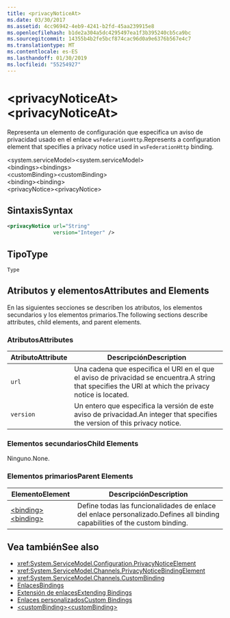 ```yaml
---
title: <privacyNoticeAt>
ms.date: 03/30/2017
ms.assetid: 4cc96942-4eb9-4241-b2fd-45aa239915e8
ms.openlocfilehash: b1de2a304a5dc4295497ea1f3b395240cb5ca9bc
ms.sourcegitcommit: 14355b4b2fe5bcf874cac96d0a9e6376b567e4c7
ms.translationtype: MT
ms.contentlocale: es-ES
ms.lasthandoff: 01/30/2019
ms.locfileid: "55254927"
---
```

# <a name="privacynoticeat"></a><span data-ttu-id="07d8d-101">\<privacyNoticeAt></span><span class="sxs-lookup"><span data-stu-id="07d8d-101">\<privacyNoticeAt></span></span>
<span data-ttu-id="07d8d-102">Representa un elemento de configuración que especifica un aviso de privacidad usado en el enlace `wsFederationHttp`.</span><span class="sxs-lookup"><span data-stu-id="07d8d-102">Represents a configuration element that specifies a privacy notice used in `wsFederationHttp` binding.</span></span>  
  
 <span data-ttu-id="07d8d-103">\<system.serviceModel></span><span class="sxs-lookup"><span data-stu-id="07d8d-103">\<system.serviceModel></span></span>  
<span data-ttu-id="07d8d-104">\<bindings></span><span class="sxs-lookup"><span data-stu-id="07d8d-104">\<bindings></span></span>  
<span data-ttu-id="07d8d-105">\<customBinding></span><span class="sxs-lookup"><span data-stu-id="07d8d-105">\<customBinding></span></span>  
<span data-ttu-id="07d8d-106">\<binding></span><span class="sxs-lookup"><span data-stu-id="07d8d-106">\<binding></span></span>  
<span data-ttu-id="07d8d-107">\<privacyNotice></span><span class="sxs-lookup"><span data-stu-id="07d8d-107">\<privacyNotice></span></span>  
  
## <a name="syntax"></a><span data-ttu-id="07d8d-108">Sintaxis</span><span class="sxs-lookup"><span data-stu-id="07d8d-108">Syntax</span></span>  
  
```xml  
<privacyNotice url="String"
               version="Integer" />
```  
  
## <a name="type"></a><span data-ttu-id="07d8d-109">Tipo</span><span class="sxs-lookup"><span data-stu-id="07d8d-109">Type</span></span>  
 `Type`  
  
## <a name="attributes-and-elements"></a><span data-ttu-id="07d8d-110">Atributos y elementos</span><span class="sxs-lookup"><span data-stu-id="07d8d-110">Attributes and Elements</span></span>  
 <span data-ttu-id="07d8d-111">En las siguientes secciones se describen los atributos, los elementos secundarios y los elementos primarios.</span><span class="sxs-lookup"><span data-stu-id="07d8d-111">The following sections describe attributes, child elements, and parent elements.</span></span>  
  
### <a name="attributes"></a><span data-ttu-id="07d8d-112">Atributos</span><span class="sxs-lookup"><span data-stu-id="07d8d-112">Attributes</span></span>  
  
|<span data-ttu-id="07d8d-113">Atributo</span><span class="sxs-lookup"><span data-stu-id="07d8d-113">Attribute</span></span>|<span data-ttu-id="07d8d-114">Descripción</span><span class="sxs-lookup"><span data-stu-id="07d8d-114">Description</span></span>|  
|---------------|-----------------|  
|`url`|<span data-ttu-id="07d8d-115">Una cadena que especifica el URI en el que el aviso de privacidad se encuentra.</span><span class="sxs-lookup"><span data-stu-id="07d8d-115">A string that specifies the URI at which the privacy notice is located.</span></span>|  
|`version`|<span data-ttu-id="07d8d-116">Un entero que especifica la versión de este aviso de privacidad.</span><span class="sxs-lookup"><span data-stu-id="07d8d-116">An integer that specifies the version of this privacy notice.</span></span>|  
  
### <a name="child-elements"></a><span data-ttu-id="07d8d-117">Elementos secundarios</span><span class="sxs-lookup"><span data-stu-id="07d8d-117">Child Elements</span></span>  
 <span data-ttu-id="07d8d-118">Ninguno.</span><span class="sxs-lookup"><span data-stu-id="07d8d-118">None.</span></span>  
  
### <a name="parent-elements"></a><span data-ttu-id="07d8d-119">Elementos primarios</span><span class="sxs-lookup"><span data-stu-id="07d8d-119">Parent Elements</span></span>  
  
|<span data-ttu-id="07d8d-120">Elemento</span><span class="sxs-lookup"><span data-stu-id="07d8d-120">Element</span></span>|<span data-ttu-id="07d8d-121">Descripción</span><span class="sxs-lookup"><span data-stu-id="07d8d-121">Description</span></span>|  
|-------------|-----------------|  
|[<span data-ttu-id="07d8d-122">\<binding></span><span class="sxs-lookup"><span data-stu-id="07d8d-122">\<binding></span></span>](../../../../../docs/framework/misc/binding.md)|<span data-ttu-id="07d8d-123">Define todas las funcionalidades de enlace del enlace personalizado.</span><span class="sxs-lookup"><span data-stu-id="07d8d-123">Defines all binding capabilities of the custom binding.</span></span>|  
  
## <a name="see-also"></a><span data-ttu-id="07d8d-124">Vea también</span><span class="sxs-lookup"><span data-stu-id="07d8d-124">See also</span></span>
- <xref:System.ServiceModel.Configuration.PrivacyNoticeElement>
- <xref:System.ServiceModel.Channels.PrivacyNoticeBindingElement>
- <xref:System.ServiceModel.Channels.CustomBinding>
- [<span data-ttu-id="07d8d-125">Enlaces</span><span class="sxs-lookup"><span data-stu-id="07d8d-125">Bindings</span></span>](../../../../../docs/framework/wcf/bindings.md)
- [<span data-ttu-id="07d8d-126">Extensión de enlaces</span><span class="sxs-lookup"><span data-stu-id="07d8d-126">Extending Bindings</span></span>](../../../../../docs/framework/wcf/extending/extending-bindings.md)
- [<span data-ttu-id="07d8d-127">Enlaces personalizados</span><span class="sxs-lookup"><span data-stu-id="07d8d-127">Custom Bindings</span></span>](../../../../../docs/framework/wcf/extending/custom-bindings.md)
- [<span data-ttu-id="07d8d-128">\<customBinding></span><span class="sxs-lookup"><span data-stu-id="07d8d-128">\<customBinding></span></span>](../../../../../docs/framework/configure-apps/file-schema/wcf/custombinding.md)
